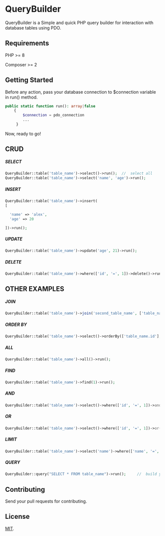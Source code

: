 # QueryBuilder

QueryBuilder is a Simple and quick PHP query builder for interaction with database tables using PDO.

##  Requirements

PHP >= 8

Composer >= 2

## Getting Started

Before any action, pass your database connection to $connection variable in run() method.

```php
public static function run(): array|false
    {
        $connection = pdo_connection
        ...
     }
```

Now, ready to go!

## CRUD

##### SELECT

```php
QueryBuilder::table('table_name')->select()->run();  //  select all
QueryBuilder::table('table_name')->select('name', 'age')->run();
```

##### INSERT

```php
QueryBuilder::table('table_name')->insert(
[

  'name' => 'alex',
  'age' => 20

])->run();
```

##### UPDATE

```php
QueryBuilder::table('table_name')->update('age', 21)->run();
```

##### DELETE

```php
QueryBuilder::table('table_name')->where(['id', '=', 1])->delete()->run();
```


## OTHER EXAMPLES

##### JOIN

```php
QueryBuilder::table('table_name')->join('second_table_name', ['table_name.id', '=', 'second_table_name.person_id'], 'LEFT')->select()->run();
```

##### ORDER BY

```php
QueryBuilder::table('table_name')->select()->orderBy(['table_name.id'], 'DESC')->run();
```

##### ALL

```php
QueryBuilder::table('table_name')->all()->run();
```


##### FIND

```php
QueryBuilder::table('table_name')->find(1)->run();
```


##### AND

```php
QueryBuilder::table('table_name')->select()->where(['id', '=', 1])->and(['name', '=', 'foo'])->run();
```

##### OR

```php
QueryBuilder::table('table_name')->select()->where(['id', '=', 1])->or(['name', '=', 'foo'])->run();
```


##### LIMIT

```php
QueryBuilder::table('table_name')->select('name')->where(['name', '=', 'foo'])->limit(1)->run();
```

##### QUERY
```php
QueryBuilder::query("SELECT * FROM table_name")->run();     //  build your custom query
```

## Contributing
Send your pull requests for contributing.


## License

[MIT](LICENSE).
